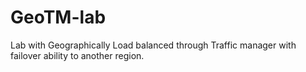 # GeoTM-lab
Lab with Geographically Load balanced through Traffic manager with failover ability to another region. 
